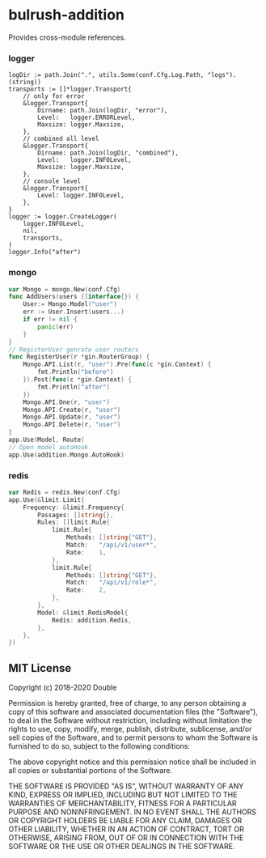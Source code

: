 # bulrush-addition
Provides cross-module references.  

### logger
```
logDir := path.Join(".", utils.Some(conf.Cfg.Log.Path, "logs").(string))
transports := []*logger.Transport{
	// only for error
	&logger.Transport{
		Dirname: path.Join(logDir, "error"),
		Level:   logger.ERRORLevel,
		Maxsize: logger.Maxsize,
	},
	// combined all level
	&logger.Transport{
		Dirname: path.Join(logDir, "combined"),
		Level:   logger.INFOLevel,
		Maxsize: logger.Maxsize,
	},
	// console level
	&logger.Transport{
		Level: logger.INFOLevel,
	},
}
logger := logger.CreateLogger(
	logger.INFOLevel,
	nil,
	transports,
)
logger.Info("after")
```
### mongo
```go
var Mongo = mongo.New(conf.Cfg)
func AddUsers(users []interface{}) {
	User:= Mongo.Model("user")
	err := User.Insert(users...)
	if err != nil {
		panic(err)
	}
}
// RegisterUser genrate user routers
func RegisterUser(r *gin.RouterGroup) {
	Mongo.API.List(r, "user").Pre(func(c *gin.Context) {
		fmt.Println("before")
	}).Post(func(c *gin.Context) {
		fmt.Println("after")
	})
	Mongo.API.One(r, "user")
	Mongo.API.Create(r, "user")
	Mongo.API.Update(r, "user")
	Mongo.API.Delete(r, "user")
}
app.Use(Model, Route)
// Open model autoHook
app.Use(addition.Mongo.AutoHook)
```
### redis
```go
var Redis = redis.New(conf.Cfg)
app.Use(&limit.Limit{
	Frequency: &limit.Frequency{
		Passages: []string{},
		Rules: []limit.Rule{
			limit.Rule{
				Methods: []string{"GET"},
				Match:   "/api/v1/user*",
				Rate:    1,
			},
			limit.Rule{
				Methods: []string{"GET"},
				Match:   "/api/v1/role*",
				Rate:    2,
			},
		},
		Model: &limit.RedisModel{
			Redis: addition.Redis,
		},
	},
})
```

## MIT License

Copyright (c) 2018-2020 Double

Permission is hereby granted, free of charge, to any person obtaining a copy
of this software and associated documentation files (the "Software"), to deal
in the Software without restriction, including without limitation the rights
to use, copy, modify, merge, publish, distribute, sublicense, and/or sell
copies of the Software, and to permit persons to whom the Software is
furnished to do so, subject to the following conditions:

The above copyright notice and this permission notice shall be included in all
copies or substantial portions of the Software.

THE SOFTWARE IS PROVIDED "AS IS", WITHOUT WARRANTY OF ANY KIND, EXPRESS OR
IMPLIED, INCLUDING BUT NOT LIMITED TO THE WARRANTIES OF MERCHANTABILITY,
FITNESS FOR A PARTICULAR PURPOSE AND NONINFRINGEMENT. IN NO EVENT SHALL THE
AUTHORS OR COPYRIGHT HOLDERS BE LIABLE FOR ANY CLAIM, DAMAGES OR OTHER
LIABILITY, WHETHER IN AN ACTION OF CONTRACT, TORT OR OTHERWISE, ARISING FROM,
OUT OF OR IN CONNECTION WITH THE SOFTWARE OR THE USE OR OTHER DEALINGS IN THE
SOFTWARE.